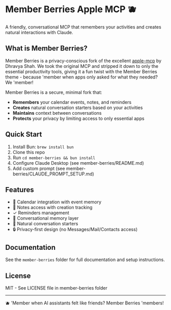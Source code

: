 # Member Berries Apple MCP 🫐

A friendly, conversational MCP that remembers your activities and creates natural interactions with Claude.

## What is Member Berries?

Member Berries is a privacy-conscious fork of the excellent [apple-mcp](https://github.com/dhravya/apple-mcp) by Dhravya Shah. We took the original MCP and stripped it down to only the essential productivity tools, giving it a fun twist with the Member Berries theme - because 'member when apps only asked for what they needed? We 'member!

Member Berries is a secure, minimal fork that:
- **Remembers** your calendar events, notes, and reminders
- **Creates** natural conversation starters based on your activities
- **Maintains** context between conversations
- **Protects** your privacy by limiting access to only essential apps

## Quick Start

1. Install Bun: `brew install bun`
2. Clone this repo
3. Run `cd member-berries && bun install`
4. Configure Claude Desktop (see member-berries/README.md)
5. Add custom prompt (see member-berries/CLAUDE_PROMPT_SETUP.md)

## Features

- 📅 Calendar integration with event memory
- 📝 Notes access with creation tracking
- ✓ Reminders management
- 🧠 Conversational memory layer
- 💬 Natural conversation starters
- 🔒 Privacy-first design (no Messages/Mail/Contacts access)

## Documentation

See the `member-berries` folder for full documentation and setup instructions.

## License

MIT - See LICENSE file in member-berries folder

---

🫐 'Member when AI assistants felt like friends? Member Berries 'members!
